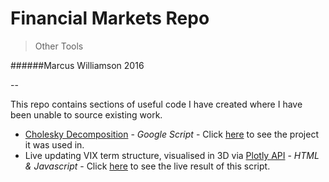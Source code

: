 # Financial Markets Repo

>Other Tools

######Marcus Williamson 2016

--

This repo contains sections of useful code I have created where I have been unable to source existing work.

+ [Cholesky Decomposition](https://en.wikipedia.org/wiki/Cholesky_decomposition) - *Google Script* - Click [here](https://docs.google.com/spreadsheets/d/11TPjc2mmNv-dlLCVXC1DYNUQPJTQ2o_gBpNj0G2o-a8/edit?usp=sharing) to see the project it was used in.
+ Live updating VIX term structure, visualised in 3D via [Plotly API](https://plot.ly/python/3d-surface-plots/) - *HTML & Javascript* - Click [here](http://artificialinvestor.wix.com/alternativereturn#!vix-surface/z2n4f) to see the live result of this script.
